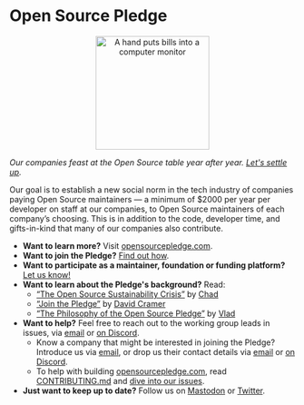 <!--
© 2024 Chad Whitacre <chadwhitacre@sentry.io>
© 2024 Vlad-Stefan Harbuz <vlad@vladh.net>
SPDX-License-Identifier: CC-BY-SA-4.0
-->

# Open Source Pledge

<p align="center">
  <a href="https://opensourcepledge.com">
    <img src="public/images/piggybank.webp" alt="A hand puts bills into a computer monitor" width="200px">
  </a>
</p>

_Our companies feast at the Open Source table year after year. [Let's settle up][osp]._

Our goal is to establish a new social norm in the tech industry of companies paying Open Source maintainers — a minimum
of $2000 per year per developer on staff at our companies, to Open Source maintainers of each company’s choosing. This
is in addition to the code, developer time, and gifts-in-kind that many of our companies also contribute.

* **Want to learn more?** Visit [opensourcepledge.com][osp].
* **Want to join the Pledge?** [Find out how][join].
* **Want to participate as a maintainer, foundation or funding platform?** [Let us know!][newissue]
* **Want to learn about the Pledge's background?** Read:
  * [“The Open Source Sustainability Crisis”][crisis] by [Chad][openpath]
  * [“Join the Pledge”][sentry-blog-post] by [David Cramer][cramer-author]
  * [“The Philosophy of the Open Source Pledge”][pledgephil] by [Vlad][vladh.net]
* **Want to help?** Feel free to reach out to the working group leads in issues, via [email][mailto] or
  [on Discord][discord].
  * Know a company that might be interested in joining the Pledge? Introduce us via [email][mailto], or drop us their
    contact details via [email][mailto] or [on Discord][discord].
  * To help with building [opensourcepledge.com][osp], read [CONTRIBUTING.md](CONTRIBUTING.md) and [dive into our
    issues][issues].
* **Just want to keep up to date?** Follow us on [Mastodon][mastodon] or [Twitter][twitter].

[contributors]: https://github.com/opensourcepledge/opensourcepledge.com/graphs/contributors
[cramer-author]: https://blog.sentry.io/authors/david-cramer/
[crisis]: https://openpath.quest/2024/the-open-source-sustainability-crisis/
[discord]: https://discord.gg/svH5XzDsBd
[issues]: https://github.com/opensourcepledge/opensourcepledge.com/issues
[join]: https://opensourcepledge.com/join/
[launch-ticket]: https://github.com/opensourcepledge/opensourcepledge.com/issues/4
[mailto]: mailto:chadwhitacre@sentry.io?&cc=vlad@vladh.net;michael.selvidge@sentry.io;ethan@arrowood.dev
[mastodon]: https://fosstodon.org/@opensourcepledge
[newissue]: https://github.com/opensourcepledge/opensourcepledge.com/issues/new
[openpath]: https://openpath.quest/
[osp]: https://opensourcepledge.com
[pledgephil]: https://vladh.net/the-philosophy-of-the-open-source-pledge/
[sentry-blog-post]: https://blog.sentry.io/join-the-pledge/
[sentry]: https://sentry.io/welcome/
[twitter]: https://x.com/ThePledge
[vladh.net]: https://vladh.net/
